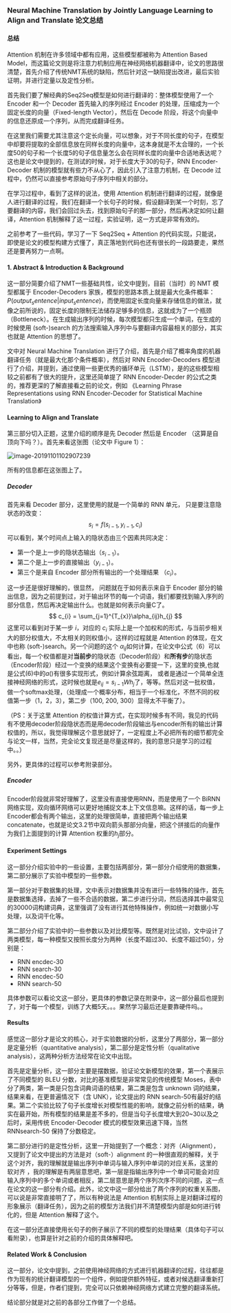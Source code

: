 ### Neural Machine Translation by Jointly Language Learning to Align and Translate 论文总结

#### 总结

Attention 机制在许多领域中都有应用，这些模型都被称为 Attention Based Model，而这篇论文则是将注意力机制应用在神经网络机器翻译中，论文的思路很清楚，首先介绍了传统NMT系统的缺陷，然后针对这一缺陷提出改进，最后实验证明，并进行定量以及定性分析。

首先我们要了解经典的Seq2Seq模型是如何进行翻译的：整体模型使用了一个 Encoder 和一个 Decoder 首先输入的序列经过 Encoder 的处理，压缩成为一个固定长度的向量（Fixed-length Vector），然后在 Decode 阶段，将这个向量中的信息还原成一个序列，从而完成翻译任务。

在这里我们需要尤其注意这个定长向量，可以想象，对于不同长度的句子，在模型中却要将提取的全部信息放在同样长度的向量中，这本身就是不太合理的，一个长度50的句子和一个长度5的句子信息量怎么会在同样长度的向量中合适地表达呢？这也是论文中提到的，在测试的时候，对于长度大于30的句子，RNN Encoder-Decoder 机制的模型就有些力不从心了，因此引入了注意力机制，在 Decode 过程中，仍然可以直接参考原始句子序列中相关的部分。

在学习过程中，看到了这样的说法，使用 Attention 机制进行翻译的过程，就像是人进行翻译的过程，我们在翻译一个长句子的时候，假设翻译到某一个时刻，忘了要翻译的内容，我们会回过头去，找到原始句子的那一部分，然后再决定如何让翻译，Attention 机制解释了这一过程，实验证明，这一方式是非常有效的。

之前参考了一些代码，学习了一下 Seq2Seq + Attention 的代码实现，只能说，即使是论文的模型构建方式懂了，真正落地到代码也还有很长的一段路要走，果然还是要再努力一点啊。



#### 1. Abstract & Introduction & Background

这一部分简要介绍了NMT一些基础共性，论文中提到，目前（当时）的 NMT 模型都属于 Encoder-Decoders 家族，模型的思路本质上就是最大化条件概率：$P(output_sentence|input_sentence)$，而使用固定长度向量来存储信息的做法，就像之前所说的，固定长度的限制无法储存足够多的信息，这就成为了一个瓶颈（Bottleneck）。在生成输出序列的时候，每次模型都只生成一个单词，在生成的时候使用 (soft-)search 的方法搜索输入序列中与要翻译内容最相关的部分，其实也就是 Attention 的思想了。

文中对 Neural Machine Translation 进行了介绍，首先是介绍了概率角度的机器翻译任务（就是最大化那个条件概率），然后对 RNN Encoder-Decoders 模型进行了介绍，并提到，通过使用一些更优秀的循环单元（LSTM），是的这些模型相较之前都有了很大的提升，这里还简单提了 RNN Encoder-Decder 的公式之类的，推荐更深的了解直接看之前的论文，例如 《Learning Phrase Representations using RNN Encoder-Decoder for Statistical Machine Translation》

#### Learning to Align and Translate

第三部分切入正题，这里介绍的顺序是先 Decoder 然后是 Encoder （这算是自顶向下吗？）。首先来看这张图（论文中 Figure 1）：

![image-20191101102907239](C:\Users\13907\AppData\Roaming\Typora\typora-user-images\image-20191101102907239.png)

所有的信息都在这张图上了。

##### Decoder

首先来看 Decoder 部分，这里使用的就是一个简单的 RNN 单元， 只是要注意隐状态的改变：
$$
s_{i}=f(s_{i-1},y_{i-1},c_{i})
$$
可以看到，某个时间点上输入的隐状态由三个因素共同决定：

- 第一个是上一步的隐状态输出（$s_{i-1}$）。
- 第二个是上一步的直接输出（$y_{i-1}$）。
- 第三个是来自 Encoder 部分所有输出的一个处理结果 （$c_{i}$）。

这一步还是很好理解的，很显然， 问题就在于如何表示来自于 Encoder 部分的输出信息，因为之前提到过，对于输出环节的每一个词语，我们都要找到输入序列的部分信息，然后再决定输出什么。也就是如何表示向量C了。
$$
c_{i} = \sum_{j=1}^{T_{x}}\alpha_{ij}h_{j}
$$
这里可以看到对于某一步 $i$，对应的 $c_{i}$ 实际上是一个加权和的形式，与当前步相关大的部分权值大，不太相关的则权值小，这样的过程就是 Attention 的体现，在文中也称 (soft-)search。另一个问题的这个 $\alpha_{ij}$如何计算，在论文中公式（6）可以看出，每一个权值都是对**当前步**的隐状态（Decoder阶段）和**所有步**的隐状态（Encoder阶段）经过一个变换的结果这个变换有必要提一下，这里的变换,也就是公式(6)中的$a()$有很多实现形式，例如计算余弦距离， 或者是通过一个简单全连接神经网络的形式，这时候也就是$e_{ij}=s_{i-1}Wh_{j}$了，等等。然后对这一批权值，做一个softmax处理，（处理成一个概率分布，相当于一个标准化，不然不同的权值第一步（1，2，3），第二步（100, 200, 300）显得太不平衡了）。

（PS：关于这里 Attention 的权值计算方式，在实现时候多有不同，我见的代码有不使用decoder阶段隐状态而是用decoder阶段输出与encoder所有的输出计算权值的，所以，我觉得理解这个意思就好了，一定程度上不必把所有的细节都完全与论文一样，当然，完全论文复现还是尽量这样的，我的意思只是学习的过程中。。）

另外，更具体的过程可以参考附录部分。

##### Encoder

Encoder阶段就非常好理解了，这里没有直接使用RNN，而是使用了一个 BiRNN 网络实现，双向循环网络可以更好地捕捉文本上下文信息嘛。这样的话，每一步上Encoder都会有两个输出，这里的处理很简单，直接把两个输出结果 concatenate，也就是论文3.2节中双向箭头那部分向量，把这个拼接后的向量作为我们上面提到的计算 Attention 权重的$h_{j}$部分。

#### Experiment Settings

这一部分介绍实验中的一些设置，主要包括两部分，第一部分介绍使用的数据集，第二部分展示了实验中模型的一些参数。

第一部分对于数据集的处理，文中表示对数据集并没有进行一些特殊的操作，首先是数据集选择，去掉了一些不合适的数据，第二步进行分词，然后选择其中最常见的30000词构建词典，这里强调了没有进行其他特殊操作，例如统一对数据小写处理，以及词干化等。

第二部分介绍了实验中的一些参数以及对比模型等。既然是对比试验，文中设计了两类模型，每一种模型又按照长度分为两种（长度不超过30、长度不超过50），分别是：

- RNN encdec-30
- RNN search-30
- RNN encdec-50
- RNN search-50

具体参数可以看论文这一部分，更具体的参数记录在附录中，这一部分最后也提到了，对于每一个模型，训练了大概5天。。。果然学习最后还是要靠硬件吗。。

#### Results

感觉这一部分才是论文的核心，对于实验数据的分析，这里分了两部分，第一部分是定量分析（quantitative analysis），第二部分是定性分析（qualitative analysis），这两种分析方法经常在论文中出现。

首先是定量分析，这一部分主要是摆数据，验证论文新模型的效果，第一个表展示了不同模型的 BLEU 分数，对比的基准模型是非常常见的传统模型 Moses，表中分了两类，第一类是只包含词典词语的结果，第二类是包含 unknown 词的结果，结果来看，在更普遍情况下（含 UNK），论文提出的 RNN search-50有最好的结果。第二个实验比较了句子长度增长对模型性能的影响，就像之前分析的结果，确实在最开始，所有模型的结果是差不多的，但是当句子长度增大到20~30以及之后时，采用传统 Encoder-Decoder 模式的模型效果迅速下降，当然 RNNsearch-50 保持了分数稳定。 

第二部分进行的是定性分析，这里一开始提到了一个概念：对齐（Alignment），又提到了论文中提出的方法是对（soft-）alignment 的一种很直观的解释，关于这个对齐，我的理解就是输出序列中单词与输入序列中单词的对应关系，这里的 软对齐 ，我的理解是有两层意思吧，第一层是指输出序列中一个单词可能会对应输入序列中的多个单词或者相反，第二层意思是两个序列次序不同的问题，这一点在论文的这一部分有介绍。此外，论文中这一部分给出了两个序列的权重关系图，可以说是非常直接明了了，所以有种说法是 Attention 机制实际上是对翻译过程的形象展示（翻译任务），因为之前的模型方法我们并不清楚模型内部是如何进行转化的，但是 Attention 解释了这个。

在这一部分还直接使用长句子的例子展示了不同的模型的处理结果（具体句子可以看附录），也算是针对之前的介绍的具体解释吧。

#### Related Work & Conclusion

这一部分，论文中提到，之前使用神经网络的方式进行机器翻译的过程，往往都是作为现有的统计翻译模型的一个组件，例如提供额外特征，或者对候选翻译重新打分等等，但是，作者们提到，完全可以只依赖神经网络方式建立完整的翻译系统。

结论部分就是对之前的各部分工作做了一个总结。

